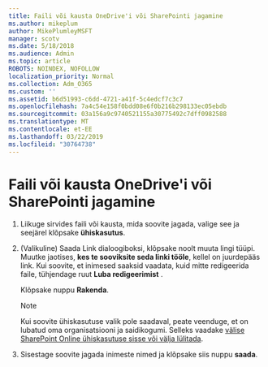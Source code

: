 ```yaml
---
title: Faili või kausta OneDrive'i või SharePointi jagamine
ms.author: mikeplum
author: MikePlumleyMSFT
manager: scotv
ms.date: 5/18/2018
ms.audience: Admin
ms.topic: article
ROBOTS: NOINDEX, NOFOLLOW
localization_priority: Normal
ms.collection: Adm_O365
ms.custom: ''
ms.assetid: b6d51993-c6dd-4721-a41f-5c4edcf7c3c7
ms.openlocfilehash: 7a4c54e158f0bdd08e6f0b216b298133ec05ebdb
ms.sourcegitcommit: 03a156a9c9740521155a30775492c7dff0982588
ms.translationtype: MT
ms.contentlocale: et-EE
ms.lasthandoff: 03/22/2019
ms.locfileid: "30764738"
---
```

# <a name="share-a-file-or-folder-in-onedrive-or-sharepoint"></a>Faili või kausta OneDrive'i või SharePointi jagamine

1. Liikuge sirvides faili või kausta, mida soovite jagada, valige see ja seejärel klõpsake **ühiskasutus**.
    
2. (Valikuline) Saada Link dialoogiboksi, klõpsake noolt muuta lingi tüüpi. Muutke jaotises, **kes te sooviksite seda linki tööle**, kellel on juurdepääs link. Kui soovite, et inimesed saaksid vaadata, kuid mitte redigeerida faile, tühjendage ruut **Luba redigeerimist** . 
    
    Klõpsake nuppu **Rakenda**.
    
    > [!NOTE]
    > Kui soovite ühiskasutuse valik pole saadaval, peate veenduge, et on lubatud oma organisatsiooni ja saidikogumi. Selleks vaadake [välise SharePoint Online ühiskasutuse sisse või välja lülitada](https://go.microsoft.com/fwlink/?linkid=866426). 
  
3. Sisestage soovite jagada inimeste nimed ja klõpsake siis nuppu **saada**.
    


